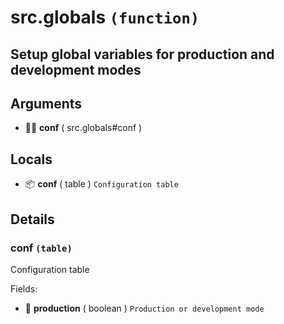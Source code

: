# src.globals `(function)`

## Setup global variables for production and development modes

## Arguments

- 👨‍👦 **conf** ( src.globals#conf )

## Locals

- 📦 **conf** ( table )
	`Configuration table`

## Details

### conf `(table)`

Configuration table

Fields:

- 🔌 **production** ( boolean )
	`Production or development mode`
